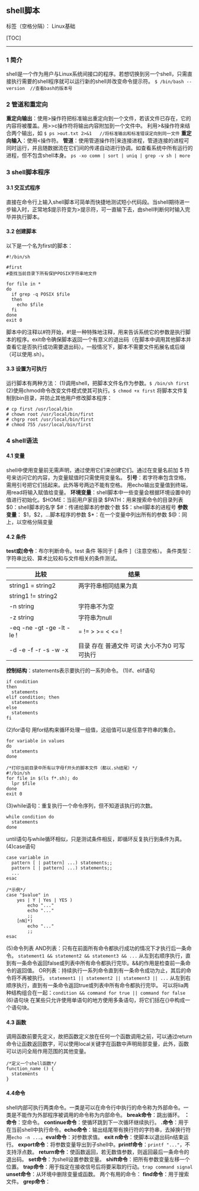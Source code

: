 ## shell脚本

标签（空格分隔）： Linux基础

[TOC]

---

### 1 简介
shell是一个作为用户与Linux系统间接口的程序。若想切换到另一个shell，只需直接执行需要的shell程序就可以运行新的shell并改变命令提示符。
`$ /bin/bash --version  //查看bash的版本号`

### 2 管道和重定向
**重定向输出**：使用>操作符把标准输出重定向到一个文件，若该文件已存在，它的内容将被覆盖。用>>c操作符将输出内容附加到一个文件中。
利用>&操作符来结合两个输出，如
`$ ps >out.txt 2>&1   //将标准输出和标准错误定向到同一文件`
**重定向输入**：使用<操作符。
**管道**：使用管道操作符|来连接进程，管道连接的进程可同时运行，并且随数据流在它们间的传递自动进行协调。如查看系统中所有运行的进程，但不包含shell本身。
`ps -xo comm | sort | uniq | grep -v sh | more`

### 3 shell脚本程序
#### 3.1 交互式程序
直接在命令行上输入shell脚本可简单而快捷地测试短小代码段。当shell期待进一步输入时，正常地$提示符变为>提示符，可一直输下去，由shell判断何时输入完毕并执行脚本。
#### 3.2 创建脚本
以下是一个名为first的脚本：
```shell
#!/bin/sh

#first
#查找当前目录下所有保护POSIX字符串地文件

for file in *
do
  if grep -q POSIX $file
  then
    echo $file
  fi
done
exit 0
```
脚本中的注释以#符开始，#!是一种特殊地注释，用来告诉系统它的参数是执行脚本的程序。exit命令确保脚本返回一个有意义的退出码（在脚本中调用其他脚本并查看它是否执行成功需要退出码）。一般情况下，脚本不需要文件拓展名或后缀（可以使用.sh）。

#### 3.3 设置为可执行
运行脚本有两种方法：
(1)调用shell，把脚本文件名作为参数。`$ /bin/sh first`
(2)使用chmod命令改变文件模式使其可执行。`$ chmod +x first`
将脚本文件复制到bin目录，并防止其他用户修改脚本程序：

```
# cp first /usr/local/bin
# chown root /usr/local/bin/first
# chgrp root /usr/local/bin/first
# chmod 755 /usr/local/bin/first
```

### 4 shell语法
#### 4.1 变量
shell中使用变量前无需声明，通过使用它们来创建它们。通过在变量名前加 \$ 符号来访问它的内容，为变量赋值时只需使用变量名。
**引号**：若字符串包含空格，需用引号把它们括起来。此外等号两边不能有空格。
用echo输出变量值到终端，用read将输入赋值给变量。
**环境变量**：shell脚本中一些变量会根据环境设置中的值进行初始化。
​\$HOME：当前用户家目录
​\$PATH：用来搜索命令的目录列表
​\$0：shell脚本的名字
$#：传递给脚本的参数个数
$$：shell脚本的进程号
**参数变量**：
\$1，\$2，...脚本程序的参数 \$*：在一个变量中列出所有的参数 \$@：同上，以空格分隔变量

#### 4.2 条件
**test或[命令**：布尔判断命令。test 条件 等同于 [ 条件 ]（注意空格）。
条件类型：字符串比较、算术比较和与文件相关的条件测试。

| 比较                      | 结果                                          |
| ------------------------- | --------------------------------------------- |
| string1 = string2         | 两字符串相同结果为真                          |
| string1 != string2        |                                               |
| -n string                 | 字符串不为空                                  |
| -z string                 | 字符串为null                                  |
| -eq -ne -gt -ge -lt -le ! | = != > >= < <= !                              |
| -d -e -f -r -s -w -x      | 目录 存在 普通文件 可读 大小不为0 可写 可执行 |
**控制结构**：statements表示要执行的一系列命令。
(1)if、elif语句
```shell
if condition
then
  statements
elif condition; then
  statements
else
  statements
fi
```
(2)for语句
用for结构来循环处理一组值，这组值可以是任意字符串的集合。
```shell
for variable in values
do
  statements
done

/*打印当前目录中所有以字母f开头的脚本文件（都以.sh结尾）*/
#!/bin/sh
for file in $(ls f*.sh); do
  lpr $file
done
exit 0
```
(3)while语句：重复执行一个命令序列，但不知道该执行的次数。
```
while condition do
  statements
done
```
until语句与while循环相似，只是测试条件相反，即循环反复执行到条件为真。
(4)case语句
```shell
case variable in
  pattern [ | pattern] ...) statements;;
  pattern [ | pattern] ...) statements;;
  ...
esac

/*示例*/
case "$value" in
    yes | Y | Yes | YES )
        echo "..."
        echo "..."
        ;;
    [nN]*)
        echo "..."
        ;;
esac
```
(5)命令列表
AND列表：只有在前面所有命令都执行成功的情况下才执行后一条命令。
`statement1 && statement2 && statement3 && ...`
从左到右顺序执行，直到有一条命令返回false或列表中所有命令都执行完毕。&&的作用是检查前一条命令的返回值。
OR列表：持续执行一系列命令直到有一条命令成功为止，其后的命令将不再被执行。
`statement1 || statement2 || statement3 || ...`
从左到右顺序执行，直到有一条命令返回true或列表中所有命令都执行完毕。
可以将lia两种结构组合在一起：`condition && command for true || command for false`
(6)语句块
在某些只允许使用单语句的地方使用多条语句，将它们括在{}中构成一个语句块。
#### 4.3 函数
调用函数前要先定义，故把函数定义放在任何一个函数调用之前，可以通过return命令让函数返回数字，可以使用local关键字在函数中声明局部变量，此外，函数可以访问全局作用范围的其他变量。
```shell
/*定义一个shell函数*/
function_name () {
  statements
}
```
#### 4.4命令
shell内部可执行两类命令。一类是可以在命令行中执行的命令称为外部命令。一类是不能作为外部程序被调用的命令称为内部命令。
**break命令**：跳出循环。
**：命令**：空命令。
**continue命令**：使循环跳到下一次循环继续执行。
**.命令**：用于在当前shell中执行命令。**echo命令**：输出结尾带有换行符的字符串，去掉换行符用`echo -n ...`。**eval命令**：对参数求值。
**exit n命令**：使脚本以退出码n结束运行。
**export命令**：将参数变量导出到子shell中。**printf命令**：`printf "..."`，不支持浮点数。
**return命令**：使函数返回，若无数值参数，则返回最后一条命令的退出码。
**set命令**：为shell设置参数变量。
**shift命令**：把所有参数变量左移一个位置。
**trap命令**：用于指定在接收信号后将要采取的行动。`trap command signal`
**unset命令**：从环境中删除变量或函数。
两个有用的命令：
**find命令**：用于搜索文件。
**grep命令**：